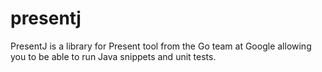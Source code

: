# presentj
PresentJ is a library for Present tool from the Go team at Google allowing you to be able to run Java snippets and unit tests.
